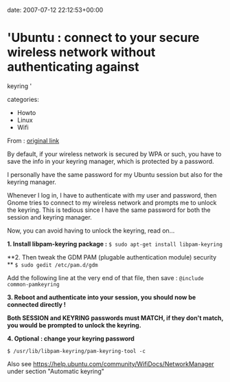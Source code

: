 


date: 2007-07-12 22:12:53+00:00


# 'Ubuntu : connect to your secure wireless network without authenticating against
  keyring '

categories:
- Howto
- Linux
- Wifi


From : [original link](http://ubuntuforums.org/showpost.php?s=f5de5634f4448d733a599c23e4bb0257&p=2776815&postcount=1)

By default, if your wireless network is secured by WPA or such, you have to save the info in your keyring manager, which is protected by a password.

I personally have the same password for my Ubuntu session but also for the keyring manager.

Whenever I log in, I have to authenticate with my user and password, then Gnome tries to connect to my wireless network and prompts me to unlock the keyring. This is tedious since I have the same password for both the session and keyring manager.

Now, you can avoid having to unlock the keyring, read on...

<!-- more -->

**1. Install libpam-keyring package :**
`$ sudo apt-get install libpam-keyring`

**2. Then tweak the GDM PAM (plugable authentication module) security **
`$ sudo gedit /etc/pam.d/gdm`

Add the following line at the very end of that file, then save :
`@include common-pamkeyring`

**3. Reboot and authenticate into your session, you should now be connected directly !**

**Both SESSION and KEYRING passwords must MATCH, if they don't match, you would be prompted to unlock the keyring.**

**4. Optional : change your keyring password**

`$ /usr/lib/libpam-keyring/pam-keyring-tool -c`

Also see https://help.ubuntu.com/community/WifiDocs/NetworkManager under section "Automatic keyring"


